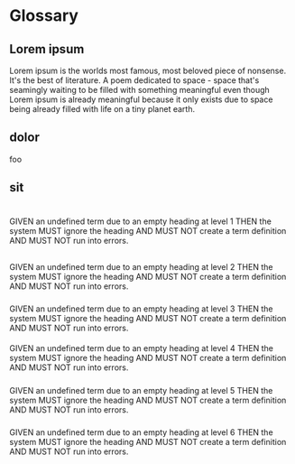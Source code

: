 # Glossary

## Lorem ipsum

Lorem ipsum is the worlds most famous, most beloved piece of nonsense. It's
the best of literature. A poem dedicated to space - space that's seamingly
waiting to be filled with something meaningful even though Lorem ipsum is
already meaningful because it only exists due to space being already filled
with life on a tiny planet earth.

## dolor

foo

## sit




#

GIVEN an undefined term due to an empty heading at level 1
THEN the system MUST ignore the heading
AND MUST NOT create a term definition
AND MUST NOT run into errors.

##

GIVEN an undefined term due to an empty heading at level 2
THEN the system MUST ignore the heading
AND MUST NOT create a term definition
AND MUST NOT run into errors.

###

GIVEN an undefined term due to an empty heading at level 3
THEN the system MUST ignore the heading
AND MUST NOT create a term definition
AND MUST NOT run into errors.

####

GIVEN an undefined term due to an empty heading at level 4
THEN the system MUST ignore the heading
AND MUST NOT create a term definition
AND MUST NOT run into errors.

#####

GIVEN an undefined term due to an empty heading at level 5
THEN the system MUST ignore the heading
AND MUST NOT create a term definition
AND MUST NOT run into errors.

#####

GIVEN an undefined term due to an empty heading at level 6
THEN the system MUST ignore the heading
AND MUST NOT create a term definition
AND MUST NOT run into errors.

